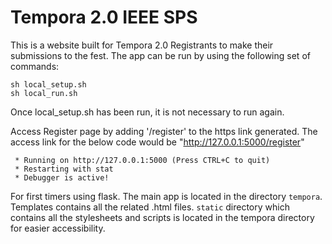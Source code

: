 # Tempora 2.0 IEEE SPS
This is a website built for Tempora 2.0 Registrants to make their submissions to the fest.
The app can be run by using the following set of commands:

```
sh local_setup.sh
sh local_run.sh
```

Once local_setup.sh has been run, it is not necessary to run again. 

Access Register page by adding '/register' to the https link generated. The access link for the below code would be "http://127.0.0.1:5000/register"

```
 * Running on http://127.0.0.1:5000 (Press CTRL+C to quit)
 * Restarting with stat
 * Debugger is active!
```

For first timers using flask. The main app is located in the directory `tempora`. Templates contains all the related .html files. `static` directory which contains all the stylesheets and scripts is located in the tempora directory for easier accessibility.
